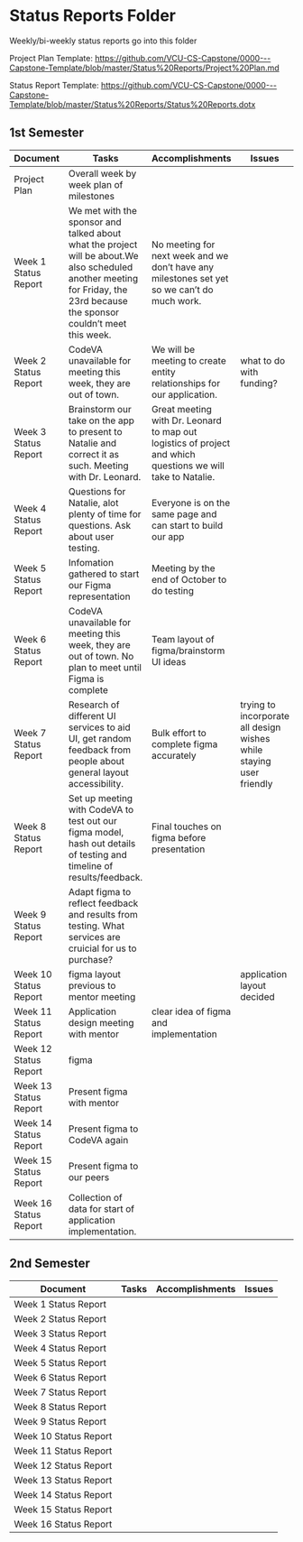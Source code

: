 # Status Reports Folder
Weekly/bi-weekly status reports go into this folder

Project Plan Template: https://github.com/VCU-CS-Capstone/0000---Capstone-Template/blob/master/Status%20Reports/Project%20Plan.md

Status Report Template: https://github.com/VCU-CS-Capstone/0000---Capstone-Template/blob/master/Status%20Reports/Status%20Reports.dotx

## 1st Semester

| Document | Tasks | Accomplishments | Issues |
|---|---|---|---|
| Project Plan | Overall week by week plan of milestones | | |
| Week 1 Status Report | We met with the sponsor and talked about what the project will be about.We also scheduled another meeting for Friday, the 23rd because the sponsor couldn’t meet this week. | No meeting for next week and we don’t have any milestones set yet so we can’t do much work.| |
| Week 2 Status Report |CodeVA unavailable for meeting this week, they are out of town. |We will be meeting to create entity relationships for our application. |what to do with funding? |
| Week 3 Status Report |Brainstorm our take on the app to present to Natalie and correct it as such.  Meeting with Dr. Leonard.|Great meeting with Dr. Leonard to map out logistics of project and which questions we will take to Natalie.||
| Week 4 Status Report |Questions for Natalie, alot plenty of time for questions. Ask about user testing.|Everyone is on the same page and can start to build our app||
| Week 5 Status Report |Infomation gathered to start our Figma representation |Meeting by the end of October to do testing ||
| Week 6 Status Report |CodeVA unavailable for meeting this week, they are out of town. No plan to meet until Figma is complete |Team layout of figma/brainstorm UI ideas | |
| Week 7 Status Report |Research of different UI services to aid UI, get random feedback from people about general layout accessibility. |Bulk effort to complete figma accurately |trying to incorporate all design wishes while staying user friendly
| Week 8 Status Report |Set up meeting with CodeVA to test out our figma model, hash out details of testing and timeline of results/feedback. |Final touches on figma before presentation | |
| Week 9 Status Report |Adapt figma to reflect feedback and results from testing. What services are cruicial for us to purchase?| | |
| Week 10 Status Report |figma layout previous to mentor meeting | |application layout decided | design aspects were the hardest to decide
| Week 11 Status Report |Application design meeting with mentor |clear idea of figma and implementation | |
| Week 12 Status Report |figma | | |
| Week 13 Status Report |Present figma with mentor | | |
| Week 14 Status Report |Present figma to CodeVA again | | |
| Week 15 Status Report |Present figma to our peers | | |
| Week 16 Status Report |Collection of data for start of application implementation. | | |

## 2nd Semester

| Document | Tasks | Accomplishments| Issues |
|---|---|---|---|
| Week 1 Status Report | | | |
| Week 2 Status Report | | | |
| Week 3 Status Report | | | |
| Week 4 Status Report | | | |
| Week 5 Status Report | | | |
| Week 6 Status Report | | | |
| Week 7 Status Report | | | |
| Week 8 Status Report | | | |
| Week 9 Status Report | | | |
| Week 10 Status Report | | | |
| Week 11 Status Report | | | |
| Week 12 Status Report | | | |
| Week 13 Status Report | | | |
| Week 14 Status Report | | | |
| Week 15 Status Report | | | |
| Week 16 Status Report | | | |
